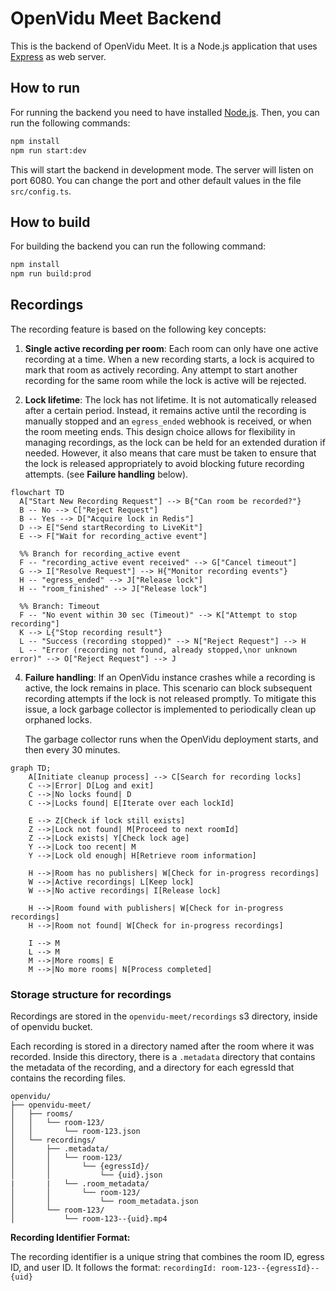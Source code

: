 # OpenVidu Meet Backend

This is the backend of OpenVidu Meet. It is a Node.js application that uses [Express](https://expressjs.com/) as web server.

## How to run

For running the backend you need to have installed [Node.js](https://nodejs.org/). Then, you can run the following commands:

```bash
npm install
npm run start:dev
```

This will start the backend in development mode. The server will listen on port 6080.
You can change the port and other default values in the file `src/config.ts`.

## How to build

For building the backend you can run the following command:

```bash
npm install
npm run build:prod
```

## Recordings

The recording feature is based on the following key concepts:

1. **Single active recording per room**:
   Each room can only have one active recording at a time. When a new recording starts, a lock is acquired to mark that room as actively recording. Any attempt to start another recording for the same room while the lock is active will be rejected.

2. **Lock lifetime**:
   The lock has not lifetime. It is not automatically released after a certain period. Instead, it remains active until the recording is manually stopped and an `egress_ended` webhook is received, or when the room meeting ends. This design choice allows for flexibility in managing recordings, as the lock can be held for an extended duration if needed. However, it also means that care must be taken to ensure that the lock is released appropriately to avoid blocking future recording attempts. (see **Failure handling** below).


```mermaid
flowchart TD
  A["Start New Recording Request"] --> B{"Can room be recorded?"}
  B -- No --> C["Reject Request"]
  B -- Yes --> D["Acquire lock in Redis"]
  D --> E["Send startRecording to LiveKit"]
  E --> F["Wait for recording_active event"]

  %% Branch for recording_active event
  F -- "recording_active event received" --> G["Cancel timeout"]
  G --> I["Resolve Request"] --> H{"Monitor recording events"}
  H -- "egress_ended" --> J["Release lock"]
  H -- "room_finished" --> J["Release lock"]

  %% Branch: Timeout
  F -- "No event within 30 sec (Timeout)" --> K["Attempt to stop recording"]
  K --> L{"Stop recording result"}
  L -- "Success (recording stopped)" --> N["Reject Request"] --> H
  L -- "Error (recording not found, already stopped,\nor unknown error)" --> O["Reject Request"] --> J
```

4. **Failure handling**:
   If an OpenVidu instance crashes while a recording is active, the lock remains in place. This scenario can block subsequent recording attempts if the lock is not released promptly. To mitigate this issue, a lock garbage collector is implemented to periodically clean up orphaned locks.

    The garbage collector runs when the OpenVidu deployment starts, and then every 30 minutes.

```mermaid
graph TD;
    A[Initiate cleanup process] --> C[Search for recording locks]
    C -->|Error| D[Log and exit]
    C -->|No locks found| D
    C -->|Locks found| E[Iterate over each lockId]

    E --> Z[Check if lock still exists]
    Z -->|Lock not found| M[Proceed to next roomId]
    Z -->|Lock exists| Y[Check lock age]
    Y -->|Lock too recent| M
    Y -->|Lock old enough| H[Retrieve room information]

    H -->|Room has no publishers| W[Check for in-progress recordings]
    W -->|Active recordings| L[Keep lock]
    W -->|No active recordings| I[Release lock]

    H -->|Room found with publishers| W[Check for in-progress recordings]
    H -->|Room not found| W[Check for in-progress recordings]

    I --> M
    L --> M
    M -->|More rooms| E
    M -->|No more rooms| N[Process completed]

```

### Storage structure for recordings

Recordings are stored in the `openvidu-meet/recordings` s3 directory, inside of openvidu bucket.

Each recording is stored in a directory named after the room where it was recorded. Inside this directory, there is a `.metadata` directory that contains the metadata of the recording, and a directory for each egressId that contains the recording files.

```plaintext
openvidu/
├── openvidu-meet/
│   ├── rooms/
│   │   └── room-123/
│   │       └── room-123.json
│   └── recordings/
│       ├── .metadata/
│       │   └── room-123/
│       │       └── {egressId}/
│       │           └── {uid}.json
|       |   └── .room_metadata/
│       │       └── room-123/
│       │           └── room_metadata.json
│       └── room-123/
│           └── room-123--{uid}.mp4
```

**Recording Identifier Format:**

The recording identifier is a unique string that combines the room ID, egress ID, and user ID. It follows the format:
`recordingId: room-123--{egressId}--{uid}`
